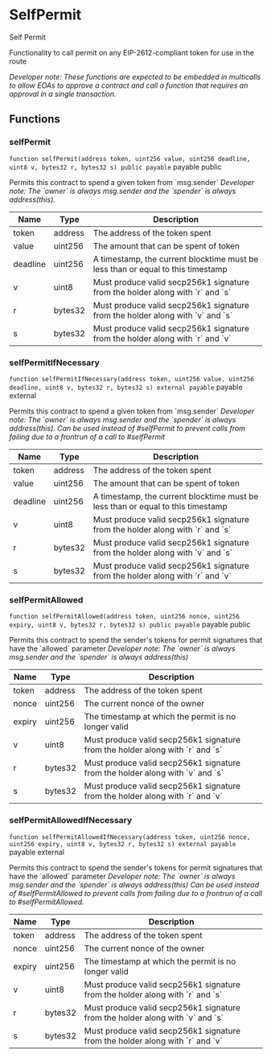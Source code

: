 

# SelfPermit


Self Permit

Functionality to call permit on any EIP-2612-compliant token for use in the route

*Developer note: These functions are expected to be embedded in multicalls to allow EOAs to approve a contract and call a function
that requires an approval in a single transaction.*




## Functions
### selfPermit


`function selfPermit(address token, uint256 value, uint256 deadline, uint8 v, bytes32 r, bytes32 s) public payable` payable public

Permits this contract to spend a given token from &#x60;msg.sender&#x60;
*Developer note: The &#x60;owner&#x60; is always msg.sender and the &#x60;spender&#x60; is always address(this).*



| Name | Type | Description |
| ---- | ---- | ----------- |
| token | address | The address of the token spent |
| value | uint256 | The amount that can be spent of token |
| deadline | uint256 | A timestamp, the current blocktime must be less than or equal to this timestamp |
| v | uint8 | Must produce valid secp256k1 signature from the holder along with &#x60;r&#x60; and &#x60;s&#x60; |
| r | bytes32 | Must produce valid secp256k1 signature from the holder along with &#x60;v&#x60; and &#x60;s&#x60; |
| s | bytes32 | Must produce valid secp256k1 signature from the holder along with &#x60;r&#x60; and &#x60;v&#x60; |


### selfPermitIfNecessary


`function selfPermitIfNecessary(address token, uint256 value, uint256 deadline, uint8 v, bytes32 r, bytes32 s) external payable` payable external

Permits this contract to spend a given token from &#x60;msg.sender&#x60;
*Developer note: The &#x60;owner&#x60; is always msg.sender and the &#x60;spender&#x60; is always address(this).
Can be used instead of #selfPermit to prevent calls from failing due to a frontrun of a call to #selfPermit*



| Name | Type | Description |
| ---- | ---- | ----------- |
| token | address | The address of the token spent |
| value | uint256 | The amount that can be spent of token |
| deadline | uint256 | A timestamp, the current blocktime must be less than or equal to this timestamp |
| v | uint8 | Must produce valid secp256k1 signature from the holder along with &#x60;r&#x60; and &#x60;s&#x60; |
| r | bytes32 | Must produce valid secp256k1 signature from the holder along with &#x60;v&#x60; and &#x60;s&#x60; |
| s | bytes32 | Must produce valid secp256k1 signature from the holder along with &#x60;r&#x60; and &#x60;v&#x60; |


### selfPermitAllowed


`function selfPermitAllowed(address token, uint256 nonce, uint256 expiry, uint8 v, bytes32 r, bytes32 s) public payable` payable public

Permits this contract to spend the sender&#x27;s tokens for permit signatures that have the &#x60;allowed&#x60; parameter
*Developer note: The &#x60;owner&#x60; is always msg.sender and the &#x60;spender&#x60; is always address(this)*



| Name | Type | Description |
| ---- | ---- | ----------- |
| token | address | The address of the token spent |
| nonce | uint256 | The current nonce of the owner |
| expiry | uint256 | The timestamp at which the permit is no longer valid |
| v | uint8 | Must produce valid secp256k1 signature from the holder along with &#x60;r&#x60; and &#x60;s&#x60; |
| r | bytes32 | Must produce valid secp256k1 signature from the holder along with &#x60;v&#x60; and &#x60;s&#x60; |
| s | bytes32 | Must produce valid secp256k1 signature from the holder along with &#x60;r&#x60; and &#x60;v&#x60; |


### selfPermitAllowedIfNecessary


`function selfPermitAllowedIfNecessary(address token, uint256 nonce, uint256 expiry, uint8 v, bytes32 r, bytes32 s) external payable` payable external

Permits this contract to spend the sender&#x27;s tokens for permit signatures that have the &#x60;allowed&#x60; parameter
*Developer note: The &#x60;owner&#x60; is always msg.sender and the &#x60;spender&#x60; is always address(this)
Can be used instead of #selfPermitAllowed to prevent calls from failing due to a frontrun of a call to #selfPermitAllowed.*



| Name | Type | Description |
| ---- | ---- | ----------- |
| token | address | The address of the token spent |
| nonce | uint256 | The current nonce of the owner |
| expiry | uint256 | The timestamp at which the permit is no longer valid |
| v | uint8 | Must produce valid secp256k1 signature from the holder along with &#x60;r&#x60; and &#x60;s&#x60; |
| r | bytes32 | Must produce valid secp256k1 signature from the holder along with &#x60;v&#x60; and &#x60;s&#x60; |
| s | bytes32 | Must produce valid secp256k1 signature from the holder along with &#x60;r&#x60; and &#x60;v&#x60; |






